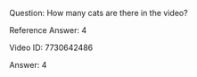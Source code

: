 Question: How many cats are there in the video?

Reference Answer: 4

Video ID: 7730642486

Answer: 4

